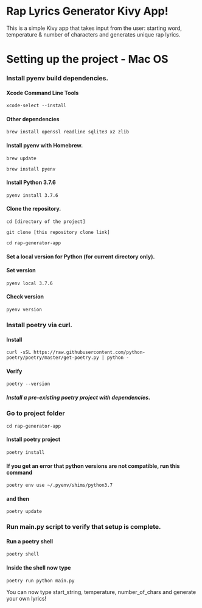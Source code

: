 # Rap Lyrics Generator Kivy App!

This is a simple Kivy app that takes input from the user: starting word, temperature & number of characters and generates unique rap lyrics.


# Setting up the project - Mac OS

### Install pyenv build dependencies.

#### Xcode Command Line Tools
```xcode-select --install```

#### Other dependencies

```brew install openssl readline sqlite3 xz zlib```

#### Install pyenv with Homebrew.

```brew update ```

```brew install pyenv```

#### Install Python 3.7.6

```pyenv install 3.7.6```

#### Clone the repository.

```cd [directory of the project]```

```git clone [this repository clone link]```

```cd rap-generator-app```

#### Set a local version for Python (for current directory only).

#### Set version
```pyenv local 3.7.6```

#### Check version
```pyenv version```

### Install poetry via curl.

#### Install
```curl -sSL https://raw.githubusercontent.com/python-poetry/poetry/master/get-poetry.py | python -```

#### Verify
```poetry --version```


##### Install a pre-existing poetry project with dependencies.

### Go to project folder
```cd rap-generator-app```

#### Install poetry project
```poetry install```

#### If you get an error that python versions are not compatible, run this command

```poetry env use ~/.pyenv/shims/python3.7```

#### and then

```poetry update```

### Run main.py script to verify that setup is complete.

#### Run a poetry shell
```poetry shell```

#### Inside the shell now type
```poetry run python main.py```

You can now type start_string, temperature, number_of_chars and generate your own lyrics!

